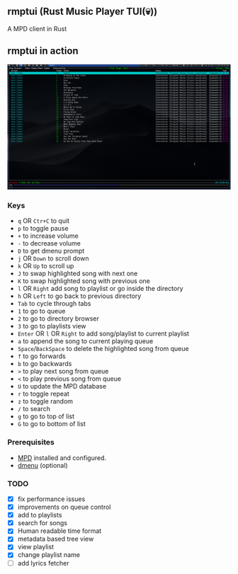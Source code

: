 ## rmptui (Rust Music Player TUI(💀))
A MPD client in Rust

## rmptui in action
![](https://raw.githubusercontent.com/krolyxon/rmptui/master/assets/ss.png)

### Keys
- `q` OR `Ctr+C` to quit
- `p` to toggle pause
- `+` to increase volume
- `-` to decrease volume
- `D` to get dmenu prompt
- `j` OR `Down` to scroll down
- `k` OR `Up` to scroll up
- `J` to swap highlighted song with next one
- `K` to swap highlighted song with previous one
- `l` OR `Right` add song to playlist or go inside the directory
- `h` OR `Left` to go back to previous directory
- `Tab` to cycle through tabs
- `1` to go to queue
- `2` to go to directory browser
- `3` to go to playlists view
- `Enter` OR `l` OR `Right` to add song/playlist to current playlist
- `a` to append the song to current playing queue
- `Space`/`BackSpace` to delete the highlighted song from queue
- `f` to go forwards
- `b` to go backwards
- `>` to play next song from queue
- `<` to play previous song from queue
- `U` to update the MPD database
- `r` to toggle repeat
- `z` to toggle random
- `/` to search
- `g` to go to top of list
- `G` to go to bottom of list

### Prerequisites
- [MPD](https://wiki.archlinux.org/title/Music_Player_Daemon) installed and configured.
- [dmenu](https://tools.suckless.org/dmenu/) (optional)

### TODO
- [x] fix performance issues
- [x] improvements on queue control
- [x] add to playlists
- [x] search for songs
- [x] Human readable time format
- [x] metadata based tree view
- [x] view playlist
- [x] change playlist name
- [ ] add lyrics fetcher
